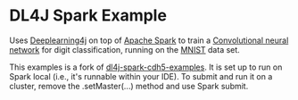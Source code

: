 # DL4J Spark Example

Uses [Deeplearning4j](http://deeplearning4j.org/) on top of [Apache Spark](http://spark.apache.org/) to train a [Convolutional neural network](https://en.wikipedia.org/wiki/Convolutional_neural_network) for digit classification, running on the [MNIST](http://yann.lecun.com/exdb/mnist/) data set.

This examples is a fork of [dl4j-spark-cdh5-examples](https://github.com/deeplearning4j/dl4j-spark-cdh5-examples). It is set up to run on Spark local (i.e., it's runnable within your IDE).
To submit and run it on a cluster, remove the .setMaster(...) method and use Spark submit.